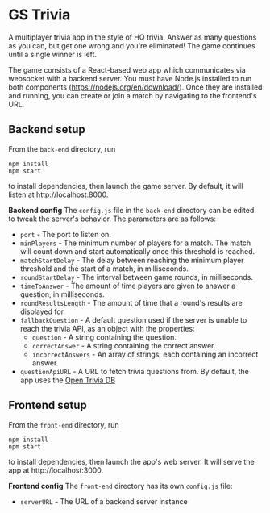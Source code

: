 
# GS Trivia

A multiplayer trivia app in the style of HQ trivia. Answer as many questions as you can, but get one wrong and you're eliminated! The game continues until a single winner is left.

The game consists of a React-based web app which communicates via websocket with a backend server. You must have Node.js installed to run both components (https://nodejs.org/en/download/). Once they are installed and running, you can create or join a match by navigating to the frontend's URL.

## Backend setup

From the `back-end` directory, run
```
npm install
npm start
```
to install dependencies, then launch the game server. By default, it will listen at http://localhost:8000.

**Backend config**
The `config.js` file in the `back-end` directory can be edited to tweak the server's behavior. The parameters are as follows:
 * `port` - The port to listen on.
 * `minPlayers` - The minimum number of players for a match. The match will count down and start automatically once this threshold is reached.
 * `matchStartDelay` - The delay between reaching the minimum player threshold and the start of a match, in milliseconds.
 * `roundStartDelay` - The interval between game rounds, in milliseconds.
 * `timeToAnswer` - The amount of time players are given to answer a question, in milliseconds.
 * `roundResultsLength` - The amount of time that a round's results are displayed for.
 * `fallbackQuestion` - A default question used if the server is unable to reach the trivia API, as an object with the properties:
	* `question` - A string containing the question.
	* `correctAnswer` - A string containing the correct answer.
	* `incorrectAnswers` - An array of strings, each containing an incorrect answer.
 * `questionApiURL` - A URL to fetch trivia questions from. By default, the app uses the [Open Trivia DB](https://opentdb.com/)


## Frontend setup

From the `front-end` directory, run
```
npm install
npm start
```
to install dependencies, then launch the app's web server. It will serve the app at http://localhost:3000.

**Frontend config**
The `front-end` directory has its own `config.js` file:
 * `serverURL` - The URL of a backend server instance

